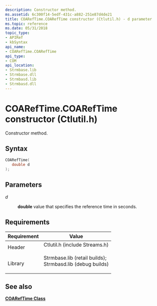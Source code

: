 ```yaml
---
description: Constructor method.
ms.assetid: 6c300f14-5edf-431c-a882-251e87d4de21
title: COARefTime.COARefTime constructor (Ctlutil.h) - d parameter
ms.topic: reference
ms.date: 05/31/2018
topic_type: 
- APIRef
- kbSyntax
api_name: 
- COARefTime.COARefTime
api_type: 
- COM
api_location: 
- Strmbase.lib
- Strmbase.dll
- Strmbasd.lib
- Strmbasd.dll
---
```


# COARefTime.COARefTime constructor (Ctlutil.h)

Constructor method.

## Syntax


```C++
COARefTime(
   double d
);
```



## Parameters

<dl> <dt>

*d* 
</dt> <dd>

**double** value that specifies the reference time in seconds.

</dd> </dl>

## Requirements



| Requirement | Value |
|--------------------|--------------------------------------------------------------------------------------------------------------------------------------------------------------------------------------------|
| Header<br/>  | <dl> <dt>Ctlutil.h (include Streams.h)</dt> </dl>                                                                                   |
| Library<br/> | <dl> <dt>Strmbase.lib (retail builds); </dt> <dt>Strmbasd.lib (debug builds)</dt> </dl> |



## See also

<dl> <dt>

[**COARefTime Class**](coareftime.md)
</dt> </dl>

 

 





